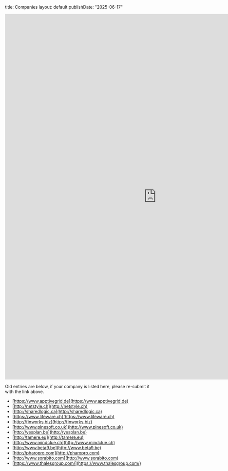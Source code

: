 title: Companies
layout: default
publishDate: "2025-06-17"

<iframe src="https://app.apptivegrid.de/?uri=/api/a/6789130f0a54378a8de82143/67e400f05cf0b6dd40ed9d07/BDOmRVrRfuAzfyGa0wxV1c3VLQo6d0vcjF6p7D69ckwhHSg6ZxX#/block" width="992" height="1200" style="border:none;"></iframe>

Old entries are below, if your company is listed here, please re-submit it with the link above.

- [https://www.apptivegrid.de](https://www.apptivegrid.de)
- [http://netstyle.ch](http://netstyle.ch)
- [http://sharedlogic.ca](http://sharedlogic.ca)
- [https://www.lifeware.ch](https://www.lifeware.ch)
- [http://finworks.biz](http://finworks.biz)
- [http://www.pinesoft.co.uk](http://www.pinesoft.co.uk)
- [http://yesplan.be](http://yesplan.be)
- [http://tamere.eu](http://tamere.eu)
- [http://www.mindclue.ch](http://www.mindclue.ch)
- [http://www.beta9.be](http://www.beta9.be)
- [http://pharopro.com](http://pharopro.com)
- [http://www.sorabito.com](http://www.sorabito.com)
- [https://www.thalesgroup.com/](https://www.thalesgroup.com/)
